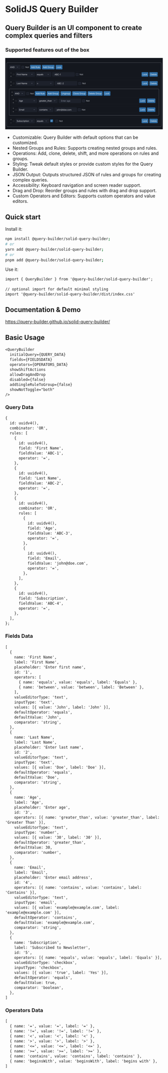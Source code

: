 # SolidJS Query Builder

## Query Builder is an UI component to create complex queries and filters

### Supported features out of the box

![Query Builder Sample](sample_screenshot.png)

- Customizable: Query Builder with default options that can be customized.
- Nested Groups and Rules: Supports creating nested groups and rules.
- Operations: Add, clone, delete, shift, and more operations on rules and groups.
- Styling: Tweak default styles or provide custom styles for the Query Builder.
- JSON Output: Outputs structured JSON of rules and groups for creating complex queries.
- Accessibility: Keyboard navigation and screen reader support.
- Drag and Drop: Reorder groups and rules with drag and drop support.
- Custom Operators and Editors: Supports custom operators and value editors.

## Quick start

Install it:

```bash
npm install @query-builder/solid-query-builder;
# or
yarn add @query-builder/solid-query-builder;
# or
pnpm add @query-builder/solid-query-builder;
```

Use it:

```tsx
import { QueryBuilder } from '@query-builder/solid-query-builder';

// optional import for default minimal styling
import '@query-builder/solid-query-builder/dist/index.css'
```

## Documentation & Demo

<https://query-builder.github.io/solid-query-builder/>

## Basic Usage

```tsx
<QueryBuilder
  initialQuery={QUERY_DATA}
  fields={FIELDSDATA}
  operators={OPERATORS_DATA}
  showShiftActions
  allowDragAndDrop
  disabled={false}
  addSingleRuleToGroup={false}
  showNotToggle="both"
/>
```

### Query Data

```tsx
{
  id: uuidv4(),
  combinator: 'OR',
  rules: [
    {
      id: uuidv4(),
      field: 'First Name',
      fieldValue: 'ABC-1',
      operator: '=',
    },
    {
      id: uuidv4(),
      field: 'Last Name',
      fieldValue: 'ABC-2',
      operator: '=',
    },
    {
      id: uuidv4(),
      combinator: 'OR',
      rules: [
        {
          id: uuidv4(),
          field: 'Age',
          fieldValue: 'ABC-3',
          operator: '=',
        },
        {
          id: uuidv4(),
          field: 'Email',
          fieldValue: 'john@doe.com',
          operator: '=',
        },
      ],
    },
    {
      id: uuidv4(),
      field: 'Subscription',
      fieldValue: 'ABC-4',
      operator: '=',
    },
  ],
};
```

### Fields Data

```tsx
[
  {
    name: 'First Name',
    label: 'First Name',
    placeholder: 'Enter first name',
    id: '1',
    operators: [
      { name: 'equals', value: 'equals', label: 'Equals' },
      { name: 'between', value: 'between', label: 'Between' },
    ],
    valueEditorType: 'text',
    inputType: 'text',
    values: [{ value: 'John', label: 'John' }],
    defaultOperator: 'equals',
    defaultValue: 'John',
    comparator: 'string',
  },
  {
    name: 'Last Name',
    label: 'Last Name',
    placeholder: 'Enter last name',
    id: '2',
    valueEditorType: 'text',
    inputType: 'text',
    values: [{ value: 'Doe', label: 'Doe' }],
    defaultOperator: 'equals',
    defaultValue: 'Doe',
    comparator: 'string',
  },
  {
    name: 'Age',
    label: 'Age',
    placeholder: 'Enter age',
    id: '3',
    operators: [{ name: 'greater_than', value: 'greater_than', label: 'Greater Than' }],
    valueEditorType: 'text',
    inputType: 'number',
    values: [{ value: '30', label: '30' }],
    defaultOperator: 'greater_than',
    defaultValue: 30,
    comparator: 'number',
  },
  {
    name: 'Email',
    label: 'Email',
    placeholder: 'Enter email address',
    id: '4',
    operators: [{ name: 'contains', value: 'contains', label: 'Contains' }],
    valueEditorType: 'text',
    inputType: 'email',
    values: [{ value: 'example@example.com', label: 'example@example.com' }],
    defaultOperator: 'contains',
    defaultValue: 'example@example.com',
    comparator: 'string',
  },
  {
    name: 'Subscription',
    label: 'Subscribed to Newsletter',
    id: '5',
    operators: [{ name: 'equals', value: 'equals', label: 'Equals' }],
    valueEditorType: 'checkbox',
    inputType: 'checkbox',
    values: [{ value: 'true', label: 'Yes' }],
    defaultOperator: 'equals',
    defaultValue: true,
    comparator: 'boolean',
  },
]
```

### Operators Data

```tsx
[
  { name: '=', value: '=', label: '=' },
  { name: '!=', value: '!=', label: '!=' },
  { name: '<', value: '<', label: '<' },
  { name: '>', value: '>', label: '>' },
  { name: '<=', value: '<=', label: '<=' },
  { name: '>=', value: '>=', label: '>=' },
  { name: 'contains', value: 'contains', label: 'contains' },
  { name: 'beginsWith', value: 'beginsWith', label: 'begins with' },
]
```
